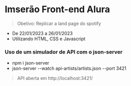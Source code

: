 # Imserão Front-end Alura

> Obetivo: Replicar a land page do spotify

- De 22/01/2023 a 26/01/2023
- Utilizando HTML, CSS e Javascript

### Uso de um simulador de API com o json-server

- npm i json-server
- json-server --watch api-artists/artists.json --port 3421

> API aberta em http://localhost:3421/
